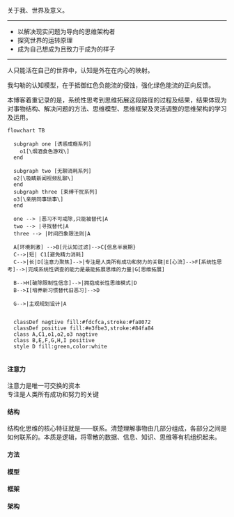 
关于我、世界及意义。

---

- 以解决现实问题为导向的思维架构者  
- 探究世界的运转原理  
- 成为自己想成为且致力于成为的样子  

---

人只能活在自己的世界中，认知是外在在内心的映射。

我勾勒的认知模型，在于抵御红色负能流的侵蚀，强化绿色能流的正向反馈。  

本博客着重记录的是，系统性思考到思维拓展这段路径的过程及结果，结果体现为对事物结构、解决问题的方法、思维模型、思维框架及灵活调整的思维架构的学习及运用。


```mermaid
flowchart TB

  subgraph one [诱惑成瘾系列]
 	o1[\烟酒食色游戏\]
  end 
  
  subgraph two [无聊消耗系列]
  o2[\吸睛新闻视频乱聊\]
  end
  subgraph three [束缚干扰系列]
  o3[\亲朋同事琐事\]
  end
    
  one --> |恶习不可戒除,只能被替代|A
  two --> |寻找替代|A
  three --> |时间四象限法则|A
  
  A[环境刺激] -->B[元认知过滤]-->C{信息半衰期}
  C-->|短| C1[避免精力消耗]
  C-->|长|D[注意力聚焦]-->|专注是人类所有成功和努力的关键|E[心流]-->F[系统性思考]-->|完成系统性调查的能力是最能拓展思维的力量|G[思维拓展]

  B-->H[破除限制性信念]-->|拥抱成长性思维模式|D
  B-->I[培养新习惯替代旧恶习]-->D
  
  G-->|主观规划设计|A
  
  
  classDef nagtive fill:#fdcfca,stroke:#fa8072
  classDef positive fill:#e3fbe3,stroke:#84fa84
  class A,C1,o1,o2,o3 nagtive
  class B,E,F,G,H,I positive
  style D fill:green,color:white
    	 
```

#### 注意力
注意力是唯一可交换的资本  
专注是人类所有成功和努力的关键


#### 结构  
结构化思维的核心特征就是——联系。清楚理解事物由几部分组成，各部分之间是如何联系的。本质是逻辑，将零散的数据、信息、知识、思维等有机组织起来。

#### 方法  
#### 模型  
#### 框架  
#### 架构  


<script src="https://cdn.jsdelivr.net/npm/mermaid/dist/mermaid.min.js"></script>
<script>mermaid.initialize({startOnLoad:true});</script>